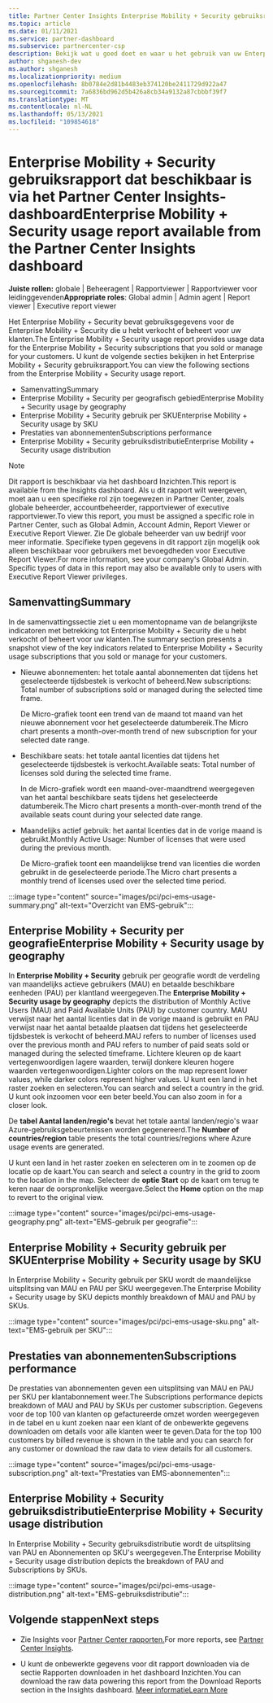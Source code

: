 ```yaml
---
title: Partner Center Insights Enterprise Mobility + Security gebruiksrapport
ms.topic: article
ms.date: 01/11/2021
ms.service: partner-dashboard
ms.subservice: partnercenter-csp
description: Bekijk wat u goed doet en waar u het gebruik van uw Enterprise Mobility + Security die u voor uw klanten verkoopt of beheert, kunt verbeteren.
author: shganesh-dev
ms.author: shganesh
ms.localizationpriority: medium
ms.openlocfilehash: 8b0784e2d81b4483eb374120be2411729d922a47
ms.sourcegitcommit: 7a6836bd962d5b426a8cb34a9132a87cbbbf39f7
ms.translationtype: MT
ms.contentlocale: nl-NL
ms.lasthandoff: 05/13/2021
ms.locfileid: "109854618"
---
```

# <a name="enterprise-mobility--security-usage-report-available-from-the-partner-center-insights-dashboard"></a><span data-ttu-id="98c14-103">Enterprise Mobility + Security gebruiksrapport dat beschikbaar is via het Partner Center Insights-dashboard</span><span class="sxs-lookup"><span data-stu-id="98c14-103">Enterprise Mobility + Security usage report available from the Partner Center Insights dashboard</span></span>

<span data-ttu-id="98c14-104">**Juiste rollen:** globale | Beheeragent | Rapportviewer | Rapportviewer voor leidinggevenden</span><span class="sxs-lookup"><span data-stu-id="98c14-104">**Appropriate roles**: Global admin | Admin agent | Report viewer | Executive report viewer</span></span>

<span data-ttu-id="98c14-105">Het Enterprise Mobility + Security bevat gebruiksgegevens voor de Enterprise Mobility + Security die u hebt verkocht of beheert voor uw klanten.</span><span class="sxs-lookup"><span data-stu-id="98c14-105">The Enterprise Mobility + Security usage report provides usage data for the Enterprise Mobility + Security subscriptions that you sold or manage for your customers.</span></span> <span data-ttu-id="98c14-106">U kunt de volgende secties bekijken in het Enterprise Mobility + Security gebruiksrapport.</span><span class="sxs-lookup"><span data-stu-id="98c14-106">You can view the following sections from the Enterprise Mobility + Security usage report.</span></span>

- <span data-ttu-id="98c14-107">Samenvatting</span><span class="sxs-lookup"><span data-stu-id="98c14-107">Summary</span></span>
- <span data-ttu-id="98c14-108">Enterprise Mobility + Security per geografisch gebied</span><span class="sxs-lookup"><span data-stu-id="98c14-108">Enterprise Mobility + Security usage by geography</span></span>
- <span data-ttu-id="98c14-109">Enterprise Mobility + Security gebruik per SKU</span><span class="sxs-lookup"><span data-stu-id="98c14-109">Enterprise Mobility + Security usage by SKU</span></span>
- <span data-ttu-id="98c14-110">Prestaties van abonnementen</span><span class="sxs-lookup"><span data-stu-id="98c14-110">Subscriptions performance</span></span>
- <span data-ttu-id="98c14-111">Enterprise Mobility + Security gebruiksdistributie</span><span class="sxs-lookup"><span data-stu-id="98c14-111">Enterprise Mobility + Security usage distribution</span></span>

 > [!NOTE]
 > <span data-ttu-id="98c14-112">Dit rapport is beschikbaar via het dashboard Inzichten.</span><span class="sxs-lookup"><span data-stu-id="98c14-112">This report is available from the Insights dashboard.</span></span> <span data-ttu-id="98c14-113">Als u dit rapport wilt weergeven, moet aan u een specifieke rol zijn toegewezen in Partner Center, zoals globale beheerder, accountbeheerder, rapportviewer of executive rapportviewer.</span><span class="sxs-lookup"><span data-stu-id="98c14-113">To view this report, you must be assigned a specific role in Partner Center, such as Global Admin, Account Admin, Report Viewer or Executive Report Viewer.</span></span> <span data-ttu-id="98c14-114">Zie De globale beheerder van uw bedrijf voor meer informatie. Specifieke typen gegevens in dit rapport zijn mogelijk ook alleen beschikbaar voor gebruikers met bevoegdheden voor Executive Report Viewer.</span><span class="sxs-lookup"><span data-stu-id="98c14-114">For more information, see your company's Global Admin. Specific types of data in this report may also be available only to users with Executive Report Viewer privileges.</span></span>

## <a name="summary"></a><span data-ttu-id="98c14-115">Samenvatting</span><span class="sxs-lookup"><span data-stu-id="98c14-115">Summary</span></span>

<span data-ttu-id="98c14-116">In de samenvattingssectie ziet u een momentopname van de belangrijkste indicatoren met betrekking tot Enterprise Mobility + Security die u hebt verkocht of beheert voor uw klanten.</span><span class="sxs-lookup"><span data-stu-id="98c14-116">The summary section presents a snapshot view of the key indicators related to Enterprise Mobility + Security usage subscriptions that you sold or manage for your customers.</span></span> 

- <span data-ttu-id="98c14-117">Nieuwe abonnementen: het totale aantal abonnementen dat tijdens het geselecteerde tijdsbestek is verkocht of beheerd.</span><span class="sxs-lookup"><span data-stu-id="98c14-117">New subscriptions: Total number of subscriptions sold or managed during the selected time frame.</span></span>

   <span data-ttu-id="98c14-118">De Micro-grafiek toont een trend van de maand tot maand van het nieuwe abonnement voor het geselecteerde datumbereik.</span><span class="sxs-lookup"><span data-stu-id="98c14-118">The Micro chart presents a month-over-month trend of new subscription for your selected date range.</span></span>

- <span data-ttu-id="98c14-119">Beschikbare seats: het totale aantal licenties dat tijdens het geselecteerde tijdsbestek is verkocht.</span><span class="sxs-lookup"><span data-stu-id="98c14-119">Available seats: Total number of licenses sold during the selected time frame.</span></span>

   <span data-ttu-id="98c14-120">In de Micro-grafiek wordt een maand-over-maandtrend weergegeven van het aantal beschikbare seats tijdens het geselecteerde datumbereik.</span><span class="sxs-lookup"><span data-stu-id="98c14-120">The Micro chart presents a month-over-month trend of the available seats count during your selected date range.</span></span>

- <span data-ttu-id="98c14-121">Maandelijks actief gebruik: het aantal licenties dat in de vorige maand is gebruikt.</span><span class="sxs-lookup"><span data-stu-id="98c14-121">Monthly Active Usage: Number of licenses that were used during the previous month.</span></span>

   <span data-ttu-id="98c14-122">De Micro-grafiek toont een maandelijkse trend van licenties die worden gebruikt in de geselecteerde periode.</span><span class="sxs-lookup"><span data-stu-id="98c14-122">The Micro chart presents a monthly trend of licenses used over the selected time period.</span></span>

:::image type="content" source="images/pci/pci-ems-usage-summary.png" alt-text="Overzicht van EMS-gebruik":::

## <a name="enterprise-mobility--security-usage-by-geography"></a><span data-ttu-id="98c14-124">Enterprise Mobility + Security per geografie</span><span class="sxs-lookup"><span data-stu-id="98c14-124">Enterprise Mobility + Security usage by geography</span></span>

<span data-ttu-id="98c14-125">In **Enterprise Mobility + Security** gebruik per geografie wordt de verdeling van maandelijks actieve gebruikers (MAU) en betaalde beschikbare eenheden (PAU) per klantland weergegeven.</span><span class="sxs-lookup"><span data-stu-id="98c14-125">The **Enterprise Mobility + Security usage by geography** depicts the distribution of Monthly Active Users (MAU) and Paid Available Units (PAU) by customer country.</span></span> <span data-ttu-id="98c14-126">MAU verwijst naar het aantal licenties dat in de vorige maand is gebruikt en PAU verwijst naar het aantal betaalde plaatsen dat tijdens het geselecteerde tijdsbestek is verkocht of beheerd.</span><span class="sxs-lookup"><span data-stu-id="98c14-126">MAU refers to number of licenses used over the previous month and PAU refers to number of paid seats sold or managed during the selected timeframe.</span></span> <span data-ttu-id="98c14-127">Lichtere kleuren op de kaart vertegenwoordigen lagere waarden, terwijl donkere kleuren hogere waarden vertegenwoordigen.</span><span class="sxs-lookup"><span data-stu-id="98c14-127">Lighter colors on the map represent lower values, while darker colors represent higher values.</span></span> <span data-ttu-id="98c14-128">U kunt een land in het raster zoeken en selecteren.</span><span class="sxs-lookup"><span data-stu-id="98c14-128">You can search and select a country in the grid.</span></span> <span data-ttu-id="98c14-129">U kunt ook inzoomen voor een beter beeld.</span><span class="sxs-lookup"><span data-stu-id="98c14-129">You can also zoom in for a closer look.</span></span>

<span data-ttu-id="98c14-130">De **tabel Aantal landen/regio's** bevat het totale aantal landen/regio's waar Azure-gebruiksgebeurtenissen worden gegenereerd.</span><span class="sxs-lookup"><span data-stu-id="98c14-130">The **Number of countries/region** table presents the total countries/regions where Azure usage events are generated.</span></span>

<span data-ttu-id="98c14-131">U kunt een land in het raster zoeken en selecteren om in te zoomen op de locatie op de kaart.</span><span class="sxs-lookup"><span data-stu-id="98c14-131">You can search and select a country in the grid to zoom to the location in the map.</span></span> <span data-ttu-id="98c14-132">Selecteer de **optie Start** op de kaart om terug te keren naar de oorspronkelijke weergave.</span><span class="sxs-lookup"><span data-stu-id="98c14-132">Select the **Home** option on the map to revert to the original view.</span></span>

:::image type="content" source="images/pci/pci-ems-usage-geography.png" alt-text="EMS-gebruik per geografie":::

## <a name="enterprise-mobility--security-usage-by-sku"></a><span data-ttu-id="98c14-134">Enterprise Mobility + Security gebruik per SKU</span><span class="sxs-lookup"><span data-stu-id="98c14-134">Enterprise Mobility + Security usage by SKU</span></span>

<span data-ttu-id="98c14-135">In Enterprise Mobility + Security gebruik per SKU wordt de maandelijkse uitsplitsing van MAU en PAU per SKU weergegeven.</span><span class="sxs-lookup"><span data-stu-id="98c14-135">The Enterprise Mobility + Security usage by SKU depicts monthly breakdown of MAU and PAU by SKUs.</span></span>

:::image type="content" source="images/pci/pci-ems-usage-sku.png" alt-text="EMS-gebruik per SKU":::

## <a name="subscriptions-performance"></a><span data-ttu-id="98c14-137">Prestaties van abonnementen</span><span class="sxs-lookup"><span data-stu-id="98c14-137">Subscriptions performance</span></span>

<span data-ttu-id="98c14-138">De prestaties van abonnementen geven een uitsplitsing van MAU en PAU per SKU per klantabonnement weer.</span><span class="sxs-lookup"><span data-stu-id="98c14-138">The Subscriptions performance depicts breakdown of MAU and PAU by SKUs per customer subscription.</span></span> <span data-ttu-id="98c14-139">Gegevens voor de top 100 van klanten op gefactureerde omzet worden weergegeven in de tabel en u kunt zoeken naar een klant of de onbewerkte gegevens downloaden om details voor alle klanten weer te geven.</span><span class="sxs-lookup"><span data-stu-id="98c14-139">Data for the top 100 customers by billed revenue is shown in the table and you can search for any customer or download the raw data to view details for all customers.</span></span>

:::image type="content" source="images/pci/pci-ems-usage-subscription.png" alt-text="Prestaties van EMS-abonnementen":::

## <a name="enterprise-mobility--security-usage-distribution"></a><span data-ttu-id="98c14-141">Enterprise Mobility + Security gebruiksdistributie</span><span class="sxs-lookup"><span data-stu-id="98c14-141">Enterprise Mobility + Security usage distribution</span></span>

<span data-ttu-id="98c14-142">In Enterprise Mobility + Security gebruiksdistributie wordt de uitsplitsing van PAU en Abonnementen op SKU's weergegeven.</span><span class="sxs-lookup"><span data-stu-id="98c14-142">The Enterprise Mobility + Security usage distribution depicts the breakdown of PAU and Subscriptions by SKUs.</span></span>

:::image type="content" source="images/pci/pci-ems-usage-distribution.png" alt-text="EMS-gebruiksdistributie":::

## <a name="next-steps"></a><span data-ttu-id="98c14-144">Volgende stappen</span><span class="sxs-lookup"><span data-stu-id="98c14-144">Next steps</span></span>

- <span data-ttu-id="98c14-145">Zie Insights voor [Partner Center rapporten.](partner-center-insights.md)</span><span class="sxs-lookup"><span data-stu-id="98c14-145">For more reports, see [Partner Center Insights](partner-center-insights.md).</span></span>

- <span data-ttu-id="98c14-146">U kunt de onbewerkte gegevens voor dit rapport downloaden via de sectie Rapporten downloaden in het dashboard Inzichten.</span><span class="sxs-lookup"><span data-stu-id="98c14-146">You can download the raw data powering this report from the Download Reports section in the Insights dashboard.</span></span> [<span data-ttu-id="98c14-147">Meer informatie</span><span class="sxs-lookup"><span data-stu-id="98c14-147">Learn More</span></span>](pci-download-reports.md) 
